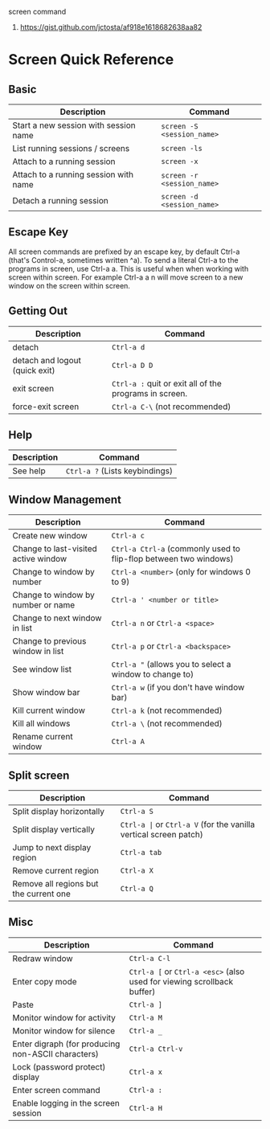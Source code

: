 screen command
1. https://gist.github.com/jctosta/af918e1618682638aa82


# Screen Quick Reference

## Basic

| Description 				| Command 				|
|---------------------------------------|---------------------------------------|
| Start a new session with session name | `screen -S <session_name>`		|
| List running sessions / screens	| `screen -ls`				|
| Attach to a running session		| `screen -x`				|
| Attach to a running session with name	| `screen -r <session_name>`		|
| Detach a running session		| `screen -d <session_name>`		|

## Escape Key

All screen commands are prefixed by an escape key, by default Ctrl-a (that's Control-a, sometimes written ^a). To send a literal Ctrl-a to the programs in screen, use Ctrl-a a. This is useful when when working with screen within screen. For example Ctrl-a a n will move screen to a new window on the screen within screen. 

## Getting Out

| Description				| Command						|
|---------------------------------------|-------------------------------------------------------|
| detach 				| `Ctrl-a d`						|
| detach and logout (quick exit) 	| `Ctrl-a D D`						|
| exit screen 				| `Ctrl-a :` quit or exit all of the programs in screen.|
| force-exit screen 			| `Ctrl-a C-\` (not recommended) 			|

## Help

| Description	| Command			|
|---------------|-------------------------------|
| See help	| `Ctrl-a ?` (Lists keybindings)|

## Window Management

| Description				| Command								|
|---------------------------------------|-----------------------------------------------------------------------|
| Create new window 			| `Ctrl-a c`								|
| Change to last-visited active window 	| `Ctrl-a Ctrl-a` (commonly used to flip-flop between two windows)	|
| Change to window by number 		| `Ctrl-a <number>` (only for windows 0 to 9)				|
| Change to window by number or name 	| `Ctrl-a ' <number or title>`						|
| Change to next window in list 	| `Ctrl-a n` or `Ctrl-a <space>`					|
| Change to previous window in list 	| `Ctrl-a p` or `Ctrl-a <backspace>`					|
| See window list 			| `Ctrl-a "` (allows you to select a window to change to)		|
| Show window bar 			| `Ctrl-a w` (if you don't have window bar)				|
| Kill current window 			| `Ctrl-a k` (not recommended)						|
| Kill all windows 			| `Ctrl-a \` (not recommended)						|
| Rename current window 		| `Ctrl-a A`								|

## Split screen

| Description				| Command								|
|---------------------------------------|-----------------------------------------------------------------------|
| Split display horizontally 		| `Ctrl-a S`								|
| Split display vertically 		| `Ctrl-a \|` or `Ctrl-a V` (for the vanilla vertical screen patch)	|
| Jump to next display region 		| `Ctrl-a tab`								|
| Remove current region 		| `Ctrl-a X`								|
| Remove all regions but the current one| `Ctrl-a Q`								|

## Misc

| Description						| Command								|
|-------------------------------------------------------|-----------------------------------------------------------------------|
| Redraw window 					| `Ctrl-a C-l`								|
| Enter copy mode 					| `Ctrl-a [` or `Ctrl-a <esc>` (also used for viewing scrollback buffer)|
| Paste 						| `Ctrl-a ]`								|
| Monitor window for activity 				| `Ctrl-a M`								|
| Monitor window for silence 				| `Ctrl-a _`								|
| Enter digraph (for producing non-ASCII characters) 	| `Ctrl-a Ctrl-v`							|
| Lock (password protect) display 			| `Ctrl-a x`								|
| Enter screen command 					| `Ctrl-a :`								|
| Enable logging in the screen session 			| `Ctrl-a H`	

